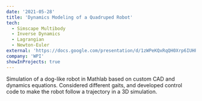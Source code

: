 ```yaml
---
date: '2021-05-28'
title: 'Dynamics Modeling of a Quadruped Robot'
tech:
  - Simscape Multibody
  - Inverse Dynamics
  - Lagrangian
  - Newton-Euler
external: 'https://docs.google.com/presentation/d/1zWPeKQxRqQH0Xrp6IUHPpufx8zPqic4a/edit?usp=sharing&ouid=116844064563752271753&rtpof=true&sd=true'
company: 'WPI'
showInProjects: true
---
```


Simulation of a dog-like robot in Mathlab based on custom CAD and dynamics equations. Considered different gaits, and developed control code to make the robot follow a trajectory in a 3D simulation.
